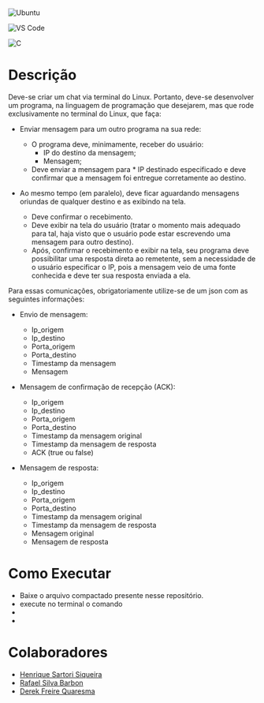 #

![Ubuntu](https://img.shields.io/badge/Ubuntu-E95420?style=for-the-badge&logo=ubuntu&logoColor=white)

![VS Code](https://img.shields.io/badge/Visual_Studio_Code-0078D4?style=for-the-badge&logo=visual%20studio%20code&logoColor=white)

![C](https://img.shields.io/badge/C-00599C?style=for-the-badge&logo=c&logoColor=white)

# Descrição
Deve-se criar um chat via terminal do Linux. Portanto, deve-se desenvolver um programa, na linguagem de programação que desejarem, mas que rode exclusivamente no terminal do Linux, que faça:
* Enviar mensagem para um outro programa na sua rede:
  * O programa deve, minimamente, receber do usuário:
    * IP do destino da mensagem;
    * Mensagem;
  * Deve enviar a mensagem para * IP destinado especificado e deve confirmar que a mensagem foi entregue corretamente ao destino.

* Ao mesmo tempo (em paralelo), deve ficar aguardando mensagens oriundas de
qualquer destino e as exibindo na tela.
  * Deve confirmar o recebimento.
  * Deve exibir na tela do usuário (tratar o momento mais adequado para tal, haja visto que o usuário pode estar escrevendo uma mensagem para outro destino).
  * Após, confirmar o recebimento e exibir na tela, seu programa deve possibilitar uma resposta direta ao remetente, sem a necessidade de o usuário especificar o IP, pois a mensagem veio de uma fonte conhecida e deve ter sua resposta enviada a ela.

Para essas comunicações, obrigatoriamente utilize-se de um json com as seguintes informações:

* Envio de mensagem:
  * Ip_origem
  * Ip_destino
  * Porta_origem
  * Porta_destino
  * Timestamp da mensagem
  * Mensagem

* Mensagem de confirmação de recepção (ACK):
  * Ip_origem
  * Ip_destino
  * Porta_origem
  * Porta_destino
  * Timestamp da mensagem original
  * Timestamp da mensagem de resposta
  * ACK (true ou false)

* Mensagem de resposta:
  * Ip_origem
  * Ip_destino
  * Porta_origem
  * Porta_destino
  * Timestamp da mensagem original
  * Timestamp da mensagem de resposta
  * Mensagem original
  * Mensagem de resposta

# Como Executar
* Baixe o arquivo compactado presente nesse repositório.
* execute no terminal o comando
*
*

# Colaboradores
* [Henrique Sartori Siqueira](https://github.com/h-ssiqueira/)
* [Rafael Silva Barbon](https://github.com/RafaelBarbon/)
* [Derek Freire Quaresma](https://github.com/derekfq/)